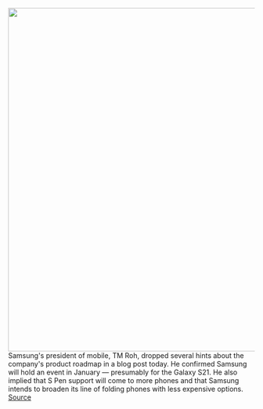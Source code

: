 <img src='https://cdn.vox-cdn.com/thumbor/J8KkYjGNKE73tCE-G9y82pD7UDg=/0x0:2040x1528/1200x0/filters:focal(0x0:2040x1528):no_upscale()/cdn.vox-cdn.com/uploads/chorus_asset/file/21829982/Product_image_15.jpg' width='700px' /><br/>
Samsung's president of mobile, TM Roh, dropped several hints about the company's product roadmap in a blog post today. He confirmed Samsung will hold an event in January — presumably for the Galaxy S21. He also implied that S Pen support will come to more phones and that Samsung intends to broaden its line of folding phones with less expensive options.
<a href='https://www.theverge.com/2020/12/15/22175769/samsung-stylus-galaxy-phones-s21-foldable'> Source <a/>